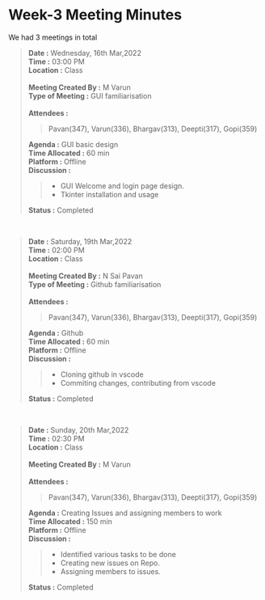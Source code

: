 # Week-3 Meeting Minutes

We had 3 meetings in total<br>
> **Date :** Wednesday, 16th Mar,2022<br>
> **Time :** 03:00 PM<br>
> **Location :** Class<br>
> <br>
> **Meeting Created By :** M Varun<br>
> **Type of Meeting :** GUI familiarisation<br>
> <br>
> **Attendees :** 
>> Pavan(347), Varun(336), Bhargav(313), Deepti(317), Gopi(359)<br>
>
> **Agenda :** GUI basic design <br>
> **Time Allocated :** 60 min<br>
> **Platform :** Offline<br>
> **Discussion :**<br>
>> * GUI Welcome and login page design.
>> * Tkinter installation and usage<br>
>
> **Status :** Completed<br>

<p>&nbsp;</p>

> **Date :** Saturday, 19th Mar,2022<br>
> **Time :** 02:00 PM<br>
> **Location :** Class<br>
> <br>
> **Meeting Created By :** N Sai Pavan<br>
> **Type of Meeting :** Github familiarisation<br>
> <br>
> **Attendees :** 
>> Pavan(347), Varun(336), Bhargav(313), Deepti(317), Gopi(359)<br>
>
> **Agenda :** Github <br>
> **Time Allocated :** 60 min<br>
> **Platform :** Offline<br>
> **Discussion :**<br>
>> * Cloning github in vscode
>> * Commiting changes, contributing from vscode<br>
>
> **Status :** Completed<br>

<p>&nbsp;</p>

> **Date :** Sunday, 20th Mar,2022<br>
> **Time :** 02:30 PM<br>
> **Location :** Class<br>
> <br>
> **Meeting Created By :** M Varun<br>
> <br>
> **Attendees :** 
>> Pavan(347), Varun(336), Bhargav(313), Deepti(317), Gopi(359)<br>
>
> **Agenda :** Creating Issues and assigning members to work<br>
> **Time Allocated :** 150 min<br>
> **Platform :** Offline<br>
> **Discussion :**<br>
>> * Identified various tasks to be done
>> * Creating new issues on Repo.
>> * Assigning members to issues.<br>
>
> **Status :** Completed<br>

<p>&nbsp;</p>
